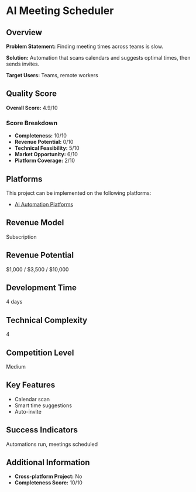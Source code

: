 # AI Meeting Scheduler

## Overview
**Problem Statement:** Finding meeting times across teams is slow.

**Solution:** Automation that scans calendars and suggests optimal times, then sends invites.

**Target Users:** Teams, remote workers

## Quality Score
**Overall Score:** 4.9/10

### Score Breakdown
- **Completeness:** 10/10
- **Revenue Potential:** 0/10
- **Technical Feasibility:** 5/10
- **Market Opportunity:** 6/10
- **Platform Coverage:** 2/10

## Platforms
This project can be implemented on the following platforms:
- [Ai Automation Platforms](./platforms/ai-automation-platforms/)

## Revenue Model
Subscription

## Revenue Potential
$1,000 / $3,500 / $10,000

## Development Time
4 days

## Technical Complexity
4

## Competition Level
Medium

## Key Features
- Calendar scan
- Smart time suggestions
- Auto-invite

## Success Indicators
Automations run, meetings scheduled

## Additional Information
- **Cross-platform Project:** No
- **Completeness Score:** 10/10
